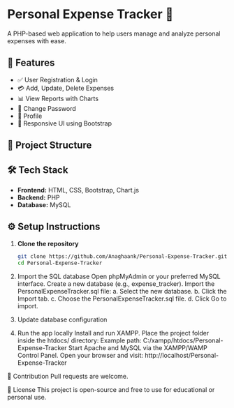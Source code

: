 # Personal Expense Tracker 💸

A PHP-based web application to help users manage and analyze personal expenses with ease.

## 🚀 Features

- ✅ User Registration & Login
- 💳 Add, Update, Delete Expenses
- 📊 View Reports with Charts
- 🔐 Change Password
- 👤 Profile
- 📱 Responsive UI using Bootstrap

## 📁 Project Structure


## 🛠️ Tech Stack

- **Frontend:** HTML, CSS, Bootstrap, Chart.js
- **Backend:** PHP
- **Database:** MySQL

## ⚙️ Setup Instructions

1. **Clone the repository**
   
   ```bash
   git clone https://github.com/Anaghaank/Personal-Expense-Tracker.git
   cd Personal-Expense-Tracker
   ```
2. Import the SQL database
Open phpMyAdmin or your preferred MySQL interface.
Create a new database (e.g., expense_tracker).
Import the PersonalExpenseTracker.sql file:
a. Select the new database.
b. Click the Import tab.
c. Choose the PersonalExpenseTracker.sql file.
d. Click Go to import.

3. Update database configuration

4. Run the app locally
Install and run XAMPP.
Place the project folder inside the htdocs/ directory:
Example path: C:/xampp/htdocs/Personal-Expense-Tracker
Start Apache and MySQL via the XAMPP/WAMP Control Panel.
Open your browser and visit: http://localhost/Personal-Expense-Tracker

🙌 Contribution
Pull requests are welcome.

📜 License
This project is open-source and free to use for educational or personal use.
